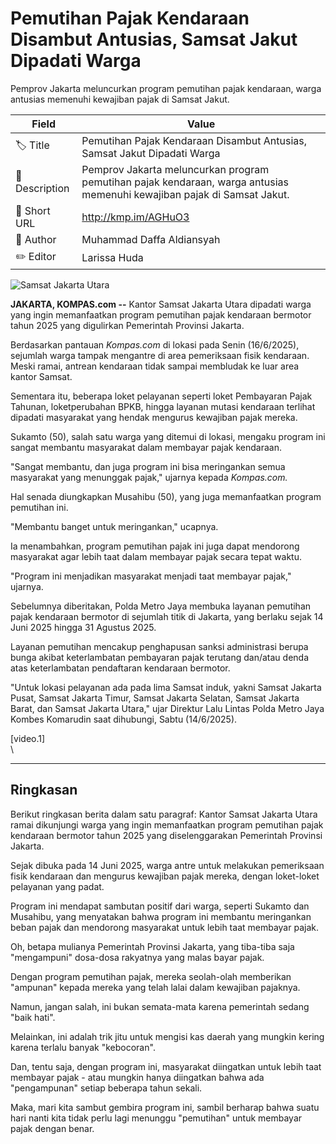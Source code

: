# Pemutihan Pajak Kendaraan Disambut Antusias, Samsat Jakut Dipadati Warga

Pemprov Jakarta meluncurkan program pemutihan pajak kendaraan, warga antusias memenuhi kewajiban pajak di Samsat Jakut.

| Field         | Value                                                       |
|---------------|-------------------------------------------------------------|
| 🏷️ Title       | Pemutihan Pajak Kendaraan Disambut Antusias, Samsat Jakut Dipadati Warga |
| 📝 Description | Pemprov Jakarta meluncurkan program pemutihan pajak kendaraan, warga antusias memenuhi kewajiban pajak di Samsat Jakut. |
| 🔗 Short URL   | http://kmp.im/AGHuO3 |
| 👤 Author      | Muhammad Daffa Aldiansyah |
| ✏️ Editor      | Larissa Huda |

![Samsat Jakarta Utara](https://asset.kompas.com/crops/Bhi5qGuLnPWHO3pvXKGOWz7TJRc=/363x290:733x537/750x500/data/photo/2025/06/16/684f954eb4eb2.jpeg)

**JAKARTA, KOMPAS.com --** Kantor Samsat Jakarta Utara dipadati warga yang ingin memanfaatkan program pemutihan pajak kendaraan bermotor tahun 2025 yang digulirkan Pemerintah Provinsi Jakarta.

Berdasarkan pantauan *Kompas.com* di lokasi pada Senin (16/6/2025), sejumlah warga tampak mengantre di area pemeriksaan fisik kendaraan. Meski ramai, antrean kendaraan tidak sampai membludak ke luar area kantor Samsat.

Sementara itu, beberapa loket pelayanan seperti loket Pembayaran Pajak Tahunan, loketperubahan BPKB, hingga layanan mutasi kendaraan terlihat dipadati masyarakat yang hendak mengurus kewajiban pajak mereka.

Sukamto (50), salah satu warga yang ditemui di lokasi, mengaku program ini sangat membantu masyarakat dalam membayar pajak kendaraan.

"Sangat membantu, dan juga program ini bisa meringankan semua masyarakat yang menunggak pajak," ujarnya kepada *Kompas.com.*

Hal senada diungkapkan Musahibu (50), yang juga memanfaatkan program pemutihan ini.

"Membantu banget untuk meringankan," ucapnya.

Ia menambahkan, program pemutihan pajak ini juga dapat mendorong masyarakat agar lebih taat dalam membayar pajak secara tepat waktu.

"Program ini menjadikan masyarakat menjadi taat membayar pajak," ujarnya.

Sebelumnya diberitakan, Polda Metro Jaya membuka layanan pemutihan pajak kendaraan bermotor di sejumlah titik di Jakarta, yang berlaku sejak 14 Juni 2025 hingga 31 Agustus 2025.

Layanan pemutihan mencakup penghapusan sanksi administrasi berupa bunga akibat keterlambatan pembayaran pajak terutang dan/atau denda atas keterlambatan pendaftaran kendaraan bermotor.

"Untuk lokasi pelayanan ada pada lima Samsat induk, yakni Samsat Jakarta Pusat, Samsat Jakarta Timur, Samsat Jakarta Selatan, Samsat Jakarta Barat, dan Samsat Jakarta Utara," ujar Direktur Lalu Lintas Polda Metro Jaya Kombes Komarudin saat dihubungi, Sabtu (14/6/2025).

\[video.1\]\
\

---
## Ringkasan

Berikut ringkasan berita dalam satu paragraf: Kantor Samsat Jakarta Utara ramai dikunjungi warga yang ingin memanfaatkan program pemutihan pajak kendaraan bermotor tahun 2025 yang diselenggarakan Pemerintah Provinsi Jakarta.

 Sejak dibuka pada 14 Juni 2025, warga antre untuk melakukan pemeriksaan fisik kendaraan dan mengurus kewajiban pajak mereka, dengan loket-loket pelayanan yang padat.

 Program ini mendapat sambutan positif dari warga, seperti Sukamto dan Musahibu, yang menyatakan bahwa program ini membantu meringankan beban pajak dan mendorong masyarakat untuk lebih taat membayar pajak.



Oh, betapa mulianya Pemerintah Provinsi Jakarta, yang tiba-tiba saja "mengampuni" dosa-dosa rakyatnya yang malas bayar pajak.

 Dengan program pemutihan pajak, mereka seolah-olah memberikan "ampunan" kepada mereka yang telah lalai dalam kewajiban pajaknya.

 Namun, jangan salah, ini bukan semata-mata karena pemerintah sedang "baik hati".

 Melainkan, ini adalah trik jitu untuk mengisi kas daerah yang mungkin kering karena terlalu banyak "kebocoran".

 Dan, tentu saja, dengan program ini, masyarakat diingatkan untuk lebih taat membayar pajak - atau mungkin hanya diingatkan bahwa ada "pengampunan" setiap beberapa tahun sekali.

 Maka, mari kita sambut gembira program ini, sambil berharap bahwa suatu hari nanti kita tidak perlu lagi menunggu "pemutihan" untuk membayar pajak dengan benar.
